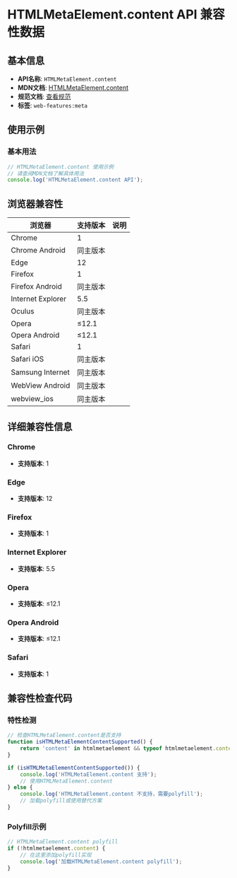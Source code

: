 # HTMLMetaElement.content API 兼容性数据

## 基本信息

- **API名称**: `HTMLMetaElement.content`
- **MDN文档**: [HTMLMetaElement.content](https://developer.mozilla.org/docs/Web/API/HTMLMetaElement/content)
- **规范文档**: [查看规范](https://html.spec.whatwg.org/multipage/semantics.html#dom-meta-content)
- **标签**: `web-features:meta`

## 使用示例

### 基本用法

```javascript
// HTMLMetaElement.content 使用示例
// 请查阅MDN文档了解具体用法
console.log('HTMLMetaElement.content API');
```

## 浏览器兼容性

| 浏览器 | 支持版本 | 说明 |
|--------|----------|------|
| Chrome | 1 |  |
| Chrome Android | 同主版本 |  |
| Edge | 12 |  |
| Firefox | 1 |  |
| Firefox Android | 同主版本 |  |
| Internet Explorer | 5.5 |  |
| Oculus | 同主版本 |  |
| Opera | ≤12.1 |  |
| Opera Android | ≤12.1 |  |
| Safari | 1 |  |
| Safari iOS | 同主版本 |  |
| Samsung Internet | 同主版本 |  |
| WebView Android | 同主版本 |  |
| webview_ios | 同主版本 |  |

## 详细兼容性信息

### Chrome

- **支持版本**: 1

### Edge

- **支持版本**: 12

### Firefox

- **支持版本**: 1

### Internet Explorer

- **支持版本**: 5.5

### Opera

- **支持版本**: ≤12.1

### Opera Android

- **支持版本**: ≤12.1

### Safari

- **支持版本**: 1

## 兼容性检查代码

### 特性检测

```javascript
// 检查HTMLMetaElement.content是否支持
function isHTMLMetaElementContentSupported() {
    return 'content' in htmlmetaelement && typeof htmlmetaelement.content === 'function';
}

if (isHTMLMetaElementContentSupported()) {
    console.log('HTMLMetaElement.content 支持');
    // 使用HTMLMetaElement.content
} else {
    console.log('HTMLMetaElement.content 不支持，需要polyfill');
    // 加载polyfill或使用替代方案
}
```

### Polyfill示例

```javascript
// HTMLMetaElement.content polyfill
if (!htmlmetaelement.content) {
    // 在这里添加polyfill实现
    console.log('加载HTMLMetaElement.content polyfill');
}
```

